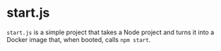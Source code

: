 # start.js

`start.js` is a simple project that takes a Node project and turns it into a Docker image that, when booted, calls `npm start`.

